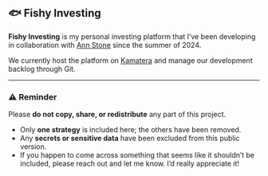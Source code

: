 ## 🐟 Fishy Investing

**Fishy Investing** is my personal investing platform that I’ve been developing in collaboration with [Ann Stone](mailto:ann@thestones.me) since the summer of 2024.

We currently host the platform on [Kamatera](https://www.kamatera.com/) and manage our development backlog through Git.

---

### ⚠️ Reminder

Please **do not copy, share, or redistribute** any part of this project.

- Only **one strategy** is included here; the others have been removed.
- Any **secrets or sensitive data** have been excluded from this public version.
- If you happen to come across something that seems like it shouldn’t be included, please reach out and let me know. I’d really appreciate it!


